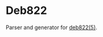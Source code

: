 # Deb822

Parser and generator for [deb822(5)](https://manpages.debian.org/unstable/dpkg-dev/deb822.5.en.html).

